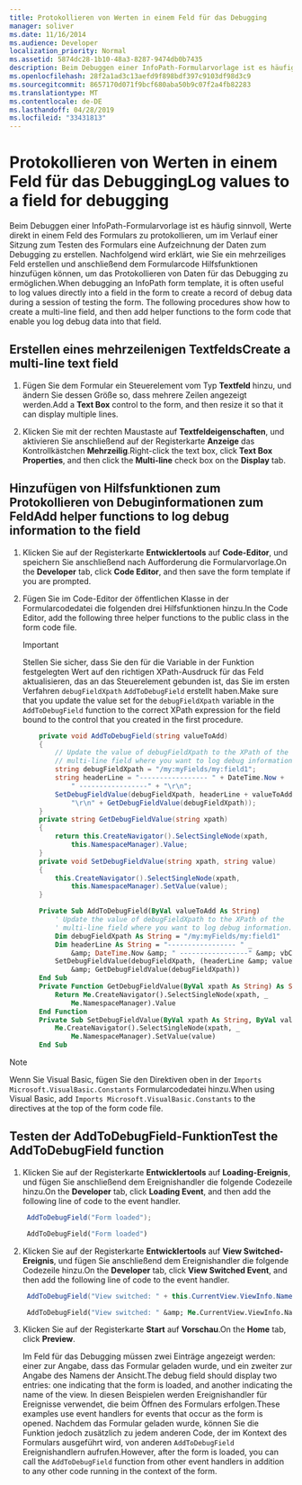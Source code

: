 ```yaml
---
title: Protokollieren von Werten in einem Feld für das Debugging
manager: soliver
ms.date: 11/16/2014
ms.audience: Developer
localization_priority: Normal
ms.assetid: 5874dc28-1b10-48a3-8287-9474db0b7435
description: Beim Debuggen einer InfoPath-Formularvorlage ist es häufig sinnvoll, Werte direkt in einem Feld des Formulars zu protokollieren, um im Verlauf einer Sitzung zum Testen des Formulars eine Aufzeichnung der Daten zum Debugging zu erstellen. Nachfolgend wird erklärt, wie Sie ein mehrzeiliges Feld erstellen und anschließend dem Formularcode Hilfsfunktionen hinzufügen können, um das Protokollieren von Daten für das Debugging zu ermöglichen.
ms.openlocfilehash: 28f2a1ad3c13aefd9f898bdf397c9103df98d3c9
ms.sourcegitcommit: 8657170d071f9bcf680aba50b9c07f2a4fb82283
ms.translationtype: MT
ms.contentlocale: de-DE
ms.lasthandoff: 04/28/2019
ms.locfileid: "33431813"
---
```

# <a name="log-values-to-a-field-for-debugging"></a><span data-ttu-id="0ceb1-104">Protokollieren von Werten in einem Feld für das Debugging</span><span class="sxs-lookup"><span data-stu-id="0ceb1-104">Log values to a field for debugging</span></span>

<span data-ttu-id="0ceb1-p102">Beim Debuggen einer InfoPath-Formularvorlage ist es häufig sinnvoll, Werte direkt in einem Feld des Formulars zu protokollieren, um im Verlauf einer Sitzung zum Testen des Formulars eine Aufzeichnung der Daten zum Debugging zu erstellen. Nachfolgend wird erklärt, wie Sie ein mehrzeiliges Feld erstellen und anschließend dem Formularcode Hilfsfunktionen hinzufügen können, um das Protokollieren von Daten für das Debugging zu ermöglichen.</span><span class="sxs-lookup"><span data-stu-id="0ceb1-p102">When debugging an InfoPath form template, it is often useful to log values directly into a field in the form to create a record of debug data during a session of testing the form. The following procedures show how to create a multi-line field, and then add helper functions to the form code that enable you log debug data into that field.</span></span>
  
## <a name="create-a-multi-line-text-field"></a><span data-ttu-id="0ceb1-107">Erstellen eines mehrzeilenigen Textfelds</span><span class="sxs-lookup"><span data-stu-id="0ceb1-107">Create a multi-line text field</span></span>

1. <span data-ttu-id="0ceb1-108">Fügen Sie dem Formular ein Steuerelement vom Typ **Textfeld** hinzu, und ändern Sie dessen Größe so, dass mehrere Zeilen angezeigt werden.</span><span class="sxs-lookup"><span data-stu-id="0ceb1-108">Add a **Text Box** control to the form, and then resize it so that it can display multiple lines.</span></span> 
    
2. <span data-ttu-id="0ceb1-109">Klicken Sie mit der rechten Maustaste auf **Textfeldeigenschaften**, und aktivieren Sie anschließend auf der Registerkarte **Anzeige** das Kontrollkästchen **Mehrzeilig**.</span><span class="sxs-lookup"><span data-stu-id="0ceb1-109">Right-click the text box, click **Text Box Properties**, and then click the **Multi-line** check box on the **Display** tab.</span></span> 
    
## <a name="add-helper-functions-to-log-debug-information-to-the-field"></a><span data-ttu-id="0ceb1-110">Hinzufügen von Hilfsfunktionen zum Protokollieren von Debuginformationen zum Feld</span><span class="sxs-lookup"><span data-stu-id="0ceb1-110">Add helper functions to log debug information to the field</span></span>

1. <span data-ttu-id="0ceb1-111">Klicken Sie auf der Registerkarte **Entwicklertools** auf **Code-Editor**, und speichern Sie anschließend nach Aufforderung die Formularvorlage.</span><span class="sxs-lookup"><span data-stu-id="0ceb1-111">On the **Developer** tab, click **Code Editor**, and then save the form template if you are prompted.</span></span>
    
2. <span data-ttu-id="0ceb1-112">Fügen Sie im Code-Editor der öffentlichen Klasse in der Formularcodedatei die folgenden drei Hilfsfunktionen hinzu.</span><span class="sxs-lookup"><span data-stu-id="0ceb1-112">In the Code Editor, add the following three helper functions to the public class in the form code file.</span></span>
    
   > [!IMPORTANT]
   > <span data-ttu-id="0ceb1-113">Stellen Sie sicher, dass Sie den für die Variable in der Funktion festgelegten Wert auf den richtigen XPath-Ausdruck für das Feld aktualisieren, das an das Steuerelement gebunden ist, das Sie im ersten Verfahren  `debugFieldXpath`  `AddToDebugField` erstellt haben.</span><span class="sxs-lookup"><span data-stu-id="0ceb1-113">Make sure that you update the value set for the  `debugFieldXpath` variable in the  `AddToDebugField` function to the correct XPath expression for the field bound to the control that you created in the first procedure.</span></span> 
  
    ```cs
        private void AddToDebugField(string valueToAdd)
        {
            // Update the value of debugFieldXpath to the XPath of the
            // multi-line field where you want to log debug information.
            string debugFieldXpath = "/my:myFields/my:field1";
            string headerLine = "----------------- " + DateTime.Now + 
                " -----------------" + "\r\n";
            SetDebugFieldValue(debugFieldXpath, headerLine + valueToAdd + 
                "\r\n" + GetDebugFieldValue(debugFieldXpath));
        }
        private string GetDebugFieldValue(string xpath)
        {
            return this.CreateNavigator().SelectSingleNode(xpath, 
                this.NamespaceManager).Value;
        }
        private void SetDebugFieldValue(string xpath, string value)
        {
            this.CreateNavigator().SelectSingleNode(xpath, 
                this.NamespaceManager).SetValue(value);
        }
    ```

    ```vb
        Private Sub AddToDebugField(ByVal valueToAdd As String)
            ' Update the value of debugFieldXpath to the XPath of the 
            ' multi-line field where you want to log debug information.
            Dim debugFieldXpath As String = "/my:myFields/my:field1"
            Dim headerLine As String = "----------------- " _
                &amp; DateTime.Now &amp; " -----------------" &amp; vbCrLf
            SetDebugFieldValue(debugFieldXpath, (headerLine &amp; valueToAdd &amp; vbCrLf) _
                &amp; GetDebugFieldValue(debugFieldXpath))
        End Sub
        Private Function GetDebugFieldValue(ByVal xpath As String) As String
            Return Me.CreateNavigator().SelectSingleNode(xpath, _
                Me.NamespaceManager).Value
        End Function
        Private Sub SetDebugFieldValue(ByVal xpath As String, ByVal value As String)
            Me.CreateNavigator().SelectSingleNode(xpath, _
                Me.NamespaceManager).SetValue(value)
        End Sub
    ```

> [!NOTE] 
> <span data-ttu-id="0ceb1-114">Wenn Sie Visual Basic, fügen Sie den Direktiven oben in der `Imports Microsoft.VisualBasic.Constants` Formularcodedatei hinzu.</span><span class="sxs-lookup"><span data-stu-id="0ceb1-114">When using Visual Basic, add  `Imports Microsoft.VisualBasic.Constants` to the directives at the top of the form code file.</span></span> 
  
## <a name="test-the-addtodebugfield-function"></a><span data-ttu-id="0ceb1-115">Testen der AddToDebugField-Funktion</span><span class="sxs-lookup"><span data-stu-id="0ceb1-115">Test the AddToDebugField function</span></span>

1. <span data-ttu-id="0ceb1-116">Klicken Sie auf der Registerkarte **Entwicklertools** auf **Loading-Ereignis**, und fügen Sie anschließend dem Ereignishandler die folgende Codezeile hinzu.</span><span class="sxs-lookup"><span data-stu-id="0ceb1-116">On the **Developer** tab, click **Loading Event**, and then add the following line of code to the event handler.</span></span>
    
   ```cs
    AddToDebugField("Form loaded");
   ```

   ```vb
    AddToDebugField("Form loaded")
   ```

2. <span data-ttu-id="0ceb1-117">Klicken Sie auf der Registerkarte **Entwicklertools** auf **View Switched-Ereignis**, und fügen Sie anschließend dem Ereignishandler die folgende Codezeile hinzu.</span><span class="sxs-lookup"><span data-stu-id="0ceb1-117">On the **Developer** tab, click **View Switched Event**, and then add the following line of code to the event handler.</span></span>
    
   ```cs
    AddToDebugField("View switched: " + this.CurrentView.ViewInfo.Name);
   ```

   ```vb
    AddToDebugField("View switched: " &amp; Me.CurrentView.ViewInfo.Name)
   ```

3. <span data-ttu-id="0ceb1-118">Klicken Sie auf der Registerkarte **Start** auf **Vorschau**.</span><span class="sxs-lookup"><span data-stu-id="0ceb1-118">On the **Home** tab, click **Preview**.</span></span>
    
   <span data-ttu-id="0ceb1-119">Im Feld für das Debugging müssen zwei Einträge angezeigt werden: einer zur Angabe, dass das Formular geladen wurde, und ein zweiter zur Angabe des Namens der Ansicht.</span><span class="sxs-lookup"><span data-stu-id="0ceb1-119">The debug field should display two entries: one indicating that the form is loaded, and another indicating the name of the view.</span></span> <span data-ttu-id="0ceb1-120">In diesen Beispielen werden Ereignishandler für Ereignisse verwendet, die beim Öffnen des Formulars erfolgen.</span><span class="sxs-lookup"><span data-stu-id="0ceb1-120">These examples use event handlers for events that occur as the form is opened.</span></span> <span data-ttu-id="0ceb1-121">Nachdem das Formular geladen wurde, können Sie die Funktion jedoch zusätzlich zu jedem anderen Code, der im Kontext des Formulars ausgeführt wird, von anderen  `AddToDebugField` Ereignishandlern aufrufen.</span><span class="sxs-lookup"><span data-stu-id="0ceb1-121">However, after the form is loaded, you can call the  `AddToDebugField` function from other event handlers in addition to any other code running in the context of the form.</span></span> 
  

